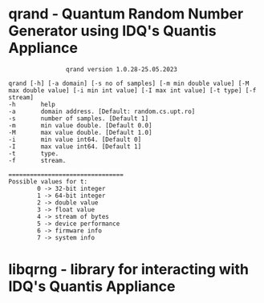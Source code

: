 # qrand - Quantum Random Number Generator using IDQ's Quantis Appliance

```
                qrand version 1.0.28-25.05.2023

qrand [-h] [-a domain] [-s no of samples] [-m min double value] [-M max double value] [-i min int value] [-I max int value] [-t type] [-f stream]
-h       help
-a       domain address. [Default: random.cs.upt.ro]
-s       number of samples. [Default 1]
-m       min value double. [Default 0.0]
-M       max value double. [Default 1.0]
-i       min value int64. [Default 0]
-I       max value int64. [Default 1]
-t       type.
-f       stream.

================================
Possible values for t:
        0 -> 32-bit integer
        1 -> 64-bit integer
        2 -> double value
        3 -> float value
        4 -> stream of bytes
        5 -> device performance
        6 -> firmware info
        7 -> system info
```

# libqrng - library for interacting with IDQ's Quantis Appliance 


